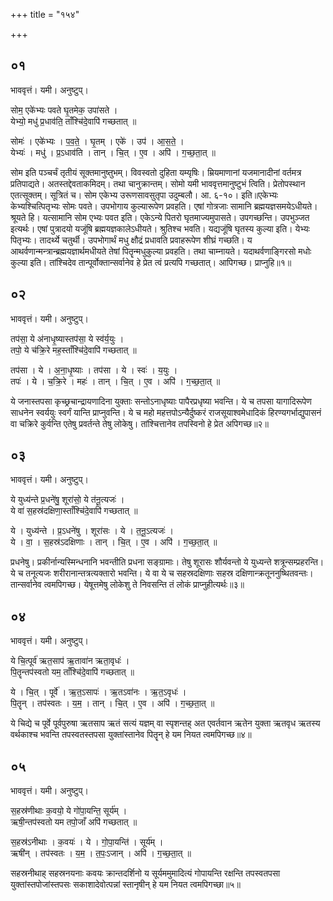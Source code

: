 +++
title = "१५४"

+++


## ०१
भाववृत्तं। यमी। अनुष्टुप्।

सोम॒ एके॑भ्यः पवते घृ॒तमेक॒ उपा॑सते ।  
येभ्यो॒ मधु॑ प्र॒धाव॑ति॒ ताँश्चि॑दे॒वापि॑ गच्छतात् ॥

सोमः॑ । एके॑भ्यः । प॒व॒ते॒ । घृ॒तम् । एके॑ । उप॑ । आ॒स॒ते॒ ।  
येभ्यः॑ । मधु॑ । प्र॒ऽधाव॑ति । तान् । चि॒त् । ए॒व । अपि॑ । ग॒च्छ॒ता॒त् ॥

सोम इति पञ्चर्चं तृतीयं सूक्तमानुष्तुभम्। विवस्वतो दुहिता यम्यृषिः। म्रियमाणानां यजमानादीनां वर्तमत्र प्रतिपाद्यते। अतस्तद्देवताकमिदम्। तथा चानुक्रान्तम्। सोमो यमी भाववृत्तमानुष्टुभं त्विति। प्रेतोपस्थान एतत्सूक्तम्। सूत्रितं च। सोम एकेभ्य उरूणसावसुतृपा उदुम्बलौ। आ. ६-१०। इति॥एकेभ्यः केभ्यश्चित्पितृभ्यः सोमः पवते। उपभोगाय कुल्यारूपेण प्रवहति। एषां गोत्रजाः सामानि ब्रह्मयज्ञसमयेऽधीयते। श्रूयते हि। यत्सामानि सोम एभ्यः पवत इति। एकेऽन्ये पितरो घृतमाज्यमुपासते। उपगच्छन्ति। उपभुञ्जत इत्यर्थः। एषां पुत्रादयो यजूंषि ब्रह्मयज्ञकालेऽधीयते। श्रुतिश्च भवति। यद्यजूंषि घृतस्य कुल्या इति। येभ्यः पितृभ्यः। तादर्थ्ये चतुर्थी। उपभोगार्थं मधु क्षौद्रं प्रधावति प्रवाहरूपेण शीघ्रं गच्छति। य आथर्वणान्मन्त्रान्ब्रह्मयज्ञार्थमधीयते तेषां पितॄन्मधुकुल्या प्रवहति। तथा चाम्नायते। यदाथर्वणाङ्गिरसो मधोः कुल्या इति। तांश्चिदेव तान्पूर्वोक्तान्सर्वानेव हे प्रेत त्वं प्रत्यपि गच्छतात्। आपिगच्छ। प्राप्नुहि॥१॥

## ०२
भाववृत्तं। यमी। अनुष्टुप्।

तप॑सा॒ ये अ॑नाधृ॒ष्यास्तप॑सा॒ ये स्व॑र्य॒युः ।  
तपो॒ ये च॑क्रि॒रे मह॒स्ताँश्चि॑दे॒वापि॑ गच्छतात् ॥

तप॑सा । ये । अ॒ना॒धृ॒ष्याः । तप॑सा । ये । स्वः॑ । य॒युः ।  
तपः॑ । ये । च॒क्रि॒रे । महः॑ । तान् । चि॒त् । ए॒व । अपि॑ । ग॒च्छ॒ता॒त् ॥

ये जनास्तपसा कृच्छ्रचान्द्रायणादिना युक्ताः सन्तोऽनाधृष्याः पापैरप्रधृष्या भवन्ति। ये च तपसा यागादिरूपेण साधनेन स्वर्ययुः स्वर्गं यान्ति प्राप्नुवन्ति। ये च महो महत्तपोऽन्यैर्दुष्करं राजसूयाश्वमेधादिकं हिरण्यगर्भाद्युपासनं वा चक्रिरे कुर्वन्ति एतेषु प्रवर्तन्ते तेषु लोकेषु। तांश्चित्तानेव तपस्विनो हे प्रेत अपिगच्छ॥२॥

## ०३
भाववृत्तं। यमी। अनुष्टुप्।

ये युध्य॑न्ते प्र॒धने॑षु॒ शूरा॑सो॒ ये त॑नू॒त्यजः॑ ।  
ये वा॑ स॒हस्र॑दक्षिणा॒स्ताँश्चि॑दे॒वापि॑ गच्छतात् ॥

ये । युध्य॑न्ते । प्र॒ऽधने॑षु । शूरा॑सः । ये । त॒नू॒ऽत्यजः॑ ।  
ये । वा॒ । स॒हस्र॑ऽदक्षिणाः । तान् । चि॒त् । ए॒व । अपि॑ । ग॒च्छ॒ता॒त् ॥

प्रधनेषु। प्रकीर्नान्यस्मिन्धनानि भवन्तीति प्रधना सङ्ग्रामाः। तेषु शूरासः शौर्यवन्तो ये युध्यन्ते शत्रून्सम्प्रहरन्ति। ये च तनूत्यजः शरीरानान्तत्रत्यक्तारो भवन्ति। ये वा ये च सहस्रदक्षिणाः सहस्र दक्षिणान्क्रतूननुष्थितवन्तः। तान्सर्वानेव त्वमपिगच्छ। येषूत्तमेषु लोकेशु ते निवसन्ति तं लोकं प्राप्नुहीत्यर्थः॥३॥

## ०४
भाववृत्तं। यमी। अनुष्टुप्।

ये चि॒त्पूर्व॑ ऋत॒साप॑ ऋ॒तावा॑न ऋता॒वृधः॑ ।  
पि॒तॄन्तप॑स्वतो यम॒ ताँश्चि॑दे॒वापि॑ गच्छतात् ॥

ये । चि॒त् । पूर्वे॑ । ऋ॒त॒ऽसापः॑ । ऋ॒तऽवा॑नः । ऋ॒त॒ऽवृधः॑ ।  
पि॒तॄन् । तप॑स्वतः । य॒म॒ । तान् । चि॒त् । ए॒व । अपि॑ । ग॒च्छ॒ता॒त् ॥

ये चिद्ये च पूर्वे पूर्वपुरुषा ऋतसाप ऋतं सत्यं यज्ञम् वा स्पृशन्तह् अत एवर्तवान ऋतेन युक्ता ऋतवृध ऋतस्य वर्थकाश्च भवन्ति तपस्वतस्तपसा युक्तांस्तानेव पितॄन् हे यम नियत त्वमपिगच्छ॥४॥

## ०५
भाववृत्तं। यमी। अनुष्टुप्।

स॒हस्र॑णीथाः क॒वयो॒ ये गो॑पा॒यन्ति॒ सूर्य॑म् ।  
ऋषी॒न्तप॑स्वतो यम तपो॒जाँ अपि॑ गच्छतात् ॥

स॒हस्र॑ऽनीथाः । क॒वयः॑ । ये । गो॒पा॒यन्ति॑ । सूर्य॑म् ।  
ऋषी॑न् । तप॑स्वतः । य॒म॒ । त॒पः॒ऽजान् । अपि॑ । ग॒च्छ॒ता॒त् ॥

सहस्रनीथाह् सहस्रनयनाः कवयः क्रान्तदर्शिनो य सूर्यममुमादित्यं गोपायन्ति रक्षन्ति तपस्वतपसा युक्तांस्तपोजांस्तपसः सकाशादेवोत्पन्नां स्तानृषीन् हे यम नियत त्वमपिगच्छा॥५॥